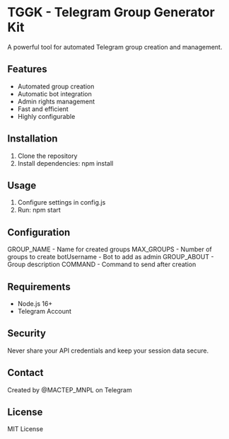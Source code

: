 # TGGK - Telegram Group Generator Kit

A powerful tool for automated Telegram group creation and management.

## Features
- Automated group creation
- Automatic bot integration
- Admin rights management
- Fast and efficient
- Highly configurable

## Installation
1. Clone the repository
2. Install dependencies:
   npm install

## Usage
1. Configure settings in config.js
2. Run: npm start

## Configuration
GROUP_NAME - Name for created groups
MAX_GROUPS - Number of groups to create
botUsername - Bot to add as admin
GROUP_ABOUT - Group description
COMMAND - Command to send after creation

## Requirements
- Node.js 16+
- Telegram Account

## Security
Never share your API credentials and keep your session data secure.

## Contact
Created by @MACTEP_MNPL on Telegram

## License
MIT License

